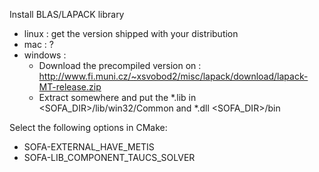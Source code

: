 Install BLAS/LAPACK library

-   linux : get the version shipped with your distribution
-   mac : ?
-   windows :
    -   Download the precompiled version on :
        <http://www.fi.muni.cz/~xsvobod2/misc/lapack/download/lapack-MT-release.zip>
    -   Extract somewhere and put the \*.lib in
        &lt;SOFA\_DIR&gt;/lib/win32/Common and \*.dll
        &lt;SOFA\_DIR&gt;/bin

Select the following options in CMake:

-   SOFA-EXTERNAL\_HAVE\_METIS
-   SOFA-LIB\_COMPONENT\_TAUCS\_SOLVER

